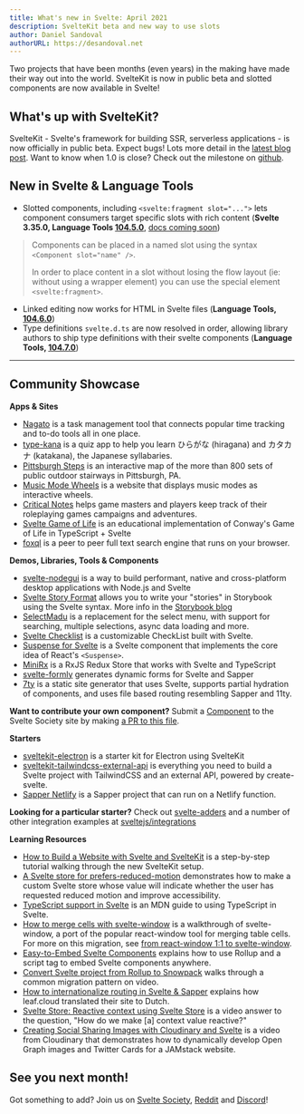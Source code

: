 ```yaml
---
title: What's new in Svelte: April 2021
description: SvelteKit beta and new way to use slots
author: Daniel Sandoval
authorURL: https://desandoval.net
---
```


Two projects that have been months (even years) in the making have made their way out into the world. SvelteKit is now in public beta and slotted components are now available in Svelte!

## What's up with SvelteKit?
SvelteKit - Svelte's framework for building SSR, serverless applications - is now officially in public beta. Expect bugs! Lots more detail in the [latest blog post](https://svelte.dev/blog/sveltekit-beta). Want to know when 1.0 is close? Check out the milestone on [github](https://github.com/sveltejs/kit/milestone/2).

## New in Svelte & Language Tools
- Slotted components, including `<svelte:fragment slot="...">` lets component consumers target specific slots with rich content (**Svelte 3.35.0, Language Tools [104.5.0](https://github.com/sveltejs/language-tools/releases/tag/extensions-104.5.0)**, [docs coming soon](https://github.com/sveltejs/svelte/pull/6097))
> Components can be placed in a named slot using the syntax `<Component slot="name" />`.
> 
> In order to place content in a slot without losing the flow layout (ie: without using a wrapper element) you can use the special element `<svelte:fragment>`.
- Linked editing now works for HTML in Svelte files (**Language Tools, [104.6.0](https://github.com/sveltejs/language-tools/releases/tag/extensions-104.6.0)**)
- Type definitions `svelte.d.ts` are now resolved in order, allowing library authors to ship type definitions with their svelte components (**Language Tools, [104.7.0](https://github.com/sveltejs/language-tools/releases/tag/extensions-104.7.0)**)

---

## Community Showcase

**Apps & Sites**

- [Nagato](https://nagato.app/) is a task management tool that connects popular time tracking and to-do tools all in one place.
- [type-kana](https://type-kana.cass.moe/setup) is a quiz app to help you learn ひらがな (hiragana) and カタカナ (katakana), the Japanese syllabaries.
- [Pittsburgh Steps](https://pittsburgh-steps.samlearner.com/) is an interactive map of the more than 800 sets of public outdoor stairways in Pittsburgh, PA.
- [Music Mode Wheels](https://tobx.github.io/music-mode-wheels/) is a website that displays music modes as interactive wheels.
- [Critical Notes](https://www.critical-notes.com/) helps game masters and players keep track of their roleplaying games campaigns and adventures.
- [Svelte Game of Life](https://github.com/alanrsoares/svelte-game-of-life) is an educational implementation of Conway's Game of Life in TypeScript + Svelte
- [foxql](https://github.com/foxql) is a peer to peer full text search engine that runs on your browser.


**Demos, Libraries, Tools & Components**

- [svelte-nodegui](https://github.com/nodegui/svelte-nodegui) is a way to build performant, native and cross-platform desktop applications with Node.js and Svelte
- [Svelte Story Format](https://www.npmjs.com/package/@storybook/addon-svelte-csf) allows you to write your "stories" in Storybook using the Svelte syntax. More info in the [Storybook blog](https://storybook.js.org/blog/storybook-for-svelte/)
- [SelectMadu](https://github.com/pavish/select-madu) is a replacement for the select menu, with support for searching, multiple selections, async data loading and more.
- [Svelte Checklist](https://www.npmjs.com/package/svelte-checklist) is a customizable CheckList built with Svelte.
- [Suspense for Svelte](https://www.npmjs.com/package/@jamcart/suspense) is a Svelte component that implements the core idea of React's `<Suspense>`.
- [MiniRx](https://spierala.github.io/mini-rx-store/) is a RxJS Redux Store that works with Svelte and TypeScript
- [svelte-formly](https://github.com/arabdevelop/svelte-formly) generates dynamic forms for Svelte and Sapper
- [7ty](https://www.npmjs.com/package/@jamcart/7ty) is a static site generator that uses Svelte, supports partial hydration of components, and uses file based routing resembling Sapper and 11ty.

**Want to contribute your own component?** Submit a [Component](https://sveltesociety.dev/components) to the Svelte Society site by making [a PR to this file](https://github.com/svelte-society/sveltesociety.dev/blob/master/src/pages/components/components.json).


**Starters**

- [sveltekit-electron](https://github.com/FractalHQ/sveltekit-electron) is a starter kit for Electron using SvelteKit
- [sveltekit-tailwindcss-external-api](https://github.com/acidlake/sveltekit-tailwindcss-external-api) is everything you need to build a Svelte project with TailwindCSS and an external API, powered by create-svelte.
- [Sapper Netlify](https://www.npmjs.com/package/sapper-netlify) is a Sapper project that can run on a Netlify function.


**Looking for a particular starter?** Check out [svelte-adders](https://github.com/svelte-add/svelte-adders) and a number of other integration examples at [sveltejs/integrations](https://github.com/sveltejs/integrations)

**Learning Resources**
- [How to Build a Website with Svelte and SvelteKit](https://prismic.io/blog/svelte-sveltekit-tutorial) is a step-by-step tutorial walking through the new SvelteKit setup.
- [A Svelte store for prefers-reduced-motion](https://geoffrich.net/posts/svelte-prefers-reduced-motion-store/) demonstrates how to make a custom Svelte store whose value will indicate whether the user has requested reduced motion and improve accessibility.
- [TypeScript support in Svelte](https://developer.mozilla.org/en-US/docs/Learn/Tools_and_testing/Client-side_JavaScript_frameworks/Svelte_TypeScript) is an MDN guide to using TypeScript in Svelte.
- [How to merge cells with svelte-window](https://gradientdescent.de/merging-cells/) is a walkthrough of svelte-window, a port of the popular react-window tool for merging table cells. For more on this migration, see [from react-window 1:1 to svelte-window](https://gradientdescent.de/porting-react-window/).
- [Easy-to-Embed Svelte Components](https://codeandlife.com/2021/03/06/easy-to-embed-svelte-components/) explains how to use Rollup and a script tag to embed Svelte components anywhere.
- [Convert Svelte project from Rollup to Snowpack](https://www.youtube.com/watch?v=-sHcqj4YLeQ) walks through a common migration pattern on video.
- [How to internationalize routing in Svelte & Sapper](https://www.leaf.cloud/blog/how-to-internationalize-routing-in-svelte-sapper?utm_medium=story&utm_source=reddit.com&utm_campaign=awareness&utm_content=sapper_routing) explains how leaf.cloud translated their site to Dutch.
- [Svelte Store: Reactive context using Svelte Store](https://www.youtube.com/watch?v=-rTnWlbdjoY) is a video answer to the question, "How do we make [a] context value reactive?"
- [Creating Social Sharing Images with Cloudinary and Svelte](https://www.youtube.com/watch?v=-Si5o-R7KHY) is a video from Cloudinary that demonstrates how to dynamically develop Open Graph images and Twitter Cards for a JAMstack website.


## See you next month!

Got something to add? Join us on [Svelte Society](https://sveltesociety.dev/), [Reddit](https://www.reddit.com/r/sveltejs/) and [Discord](https://discord.com/invite/yy75DKs)!
